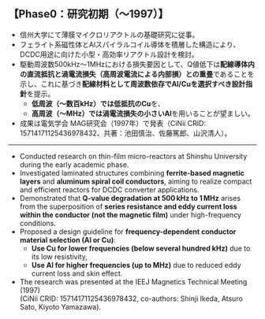 ## 【Phase0：研究初期（〜1997）】
- 信州大学にて薄膜マイクロリアクトルの基礎研究に従事。
- フェライト系磁性体とAlスパイラルコイル導体を積層した構造により、DCDC用途に向けた小型・高効率リアクトル設計を検討。
- 駆動周波数500kHz〜1MHzにおける損失要因として、Q値低下は**配線導体内の直流抵抗と渦電流損失（高周波電流による内部損）との重畳**であることを示し、これに基づき**配線材料として周波数依存でAl/Cuを選択すべき設計指針**を提示。
  - **低周波（〜数百kHz）では低抵抗のCu**を、  
  - **高周波（〜MHz）では渦電流損失の小さいAl**を用いることが望ましい。
- 成果は電気学会 MAG研究会（1997年）で発表（CiNii CRID: 15714171125436978432、共著：池田慎治、佐藤篤郎、山沢清人）。

---

- Conducted research on thin-film micro-reactors at Shinshu University during the early academic phase.
- Investigated laminated structures combining **ferrite-based magnetic layers** and **aluminum spiral coil conductors**, aiming to realize compact and efficient reactors for DCDC converter applications.
- Demonstrated that **Q-value degradation at 500 kHz to 1 MHz** arises from the superposition of **series resistance and eddy current loss within the conductor (not the magnetic film)** under high-frequency conditions.
- Proposed a design guideline for **frequency-dependent conductor material selection (Al or Cu)**:
  - **Use Cu for lower frequencies (below several hundred kHz)** due to its low resistivity,  
  - **Use Al for higher frequencies (up to MHz)** due to reduced eddy current loss and skin effect.
- The research was presented at the IEEJ Magnetics Technical Meeting (1997)  
  (CiNii CRID: 15714171125436978432, co-authors: Shinji Ikeda, Atsuro Sato, Kiyoto Yamazawa).
